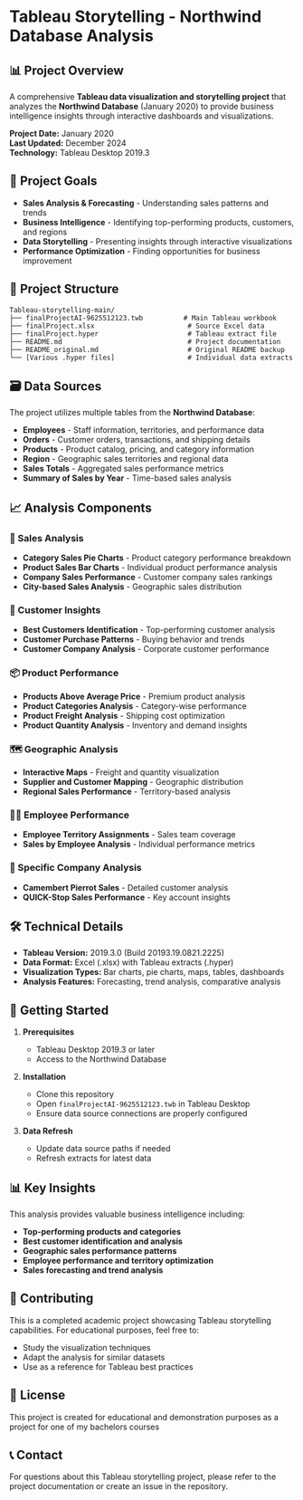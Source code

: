 # Tableau Storytelling - Northwind Database Analysis

## 📊 Project Overview

A comprehensive **Tableau data visualization and storytelling project** that analyzes the **Northwind Database** (January 2020) to provide business intelligence insights through interactive dashboards and visualizations.

**Project Date:** January 2020  
**Last Updated:** December 2024  
**Technology:** Tableau Desktop 2019.3

## 🎯 Project Goals

- **Sales Analysis & Forecasting** - Understanding sales patterns and trends
- **Business Intelligence** - Identifying top-performing products, customers, and regions  
- **Data Storytelling** - Presenting insights through interactive visualizations
- **Performance Optimization** - Finding opportunities for business improvement

## 📁 Project Structure

```
Tableau-storytelling-main/
├── finalProjectAI-9625512123.twb          # Main Tableau workbook
├── finalProject.xlsx                       # Source Excel data
├── finalProject.hyper                      # Tableau extract file
├── README.md                               # Project documentation
├── README_original.md                      # Original README backup
└── [Various .hyper files]                  # Individual data extracts
```

## 🗃️ Data Sources

The project utilizes multiple tables from the **Northwind Database**:

- **Employees** - Staff information, territories, and performance data
- **Orders** - Customer orders, transactions, and shipping details
- **Products** - Product catalog, pricing, and category information
- **Region** - Geographic sales territories and regional data
- **Sales Totals** - Aggregated sales performance metrics
- **Summary of Sales by Year** - Time-based sales analysis

## 📈 Analysis Components

### 🏢 Sales Analysis
- **Category Sales Pie Charts** - Product category performance breakdown
- **Product Sales Bar Charts** - Individual product performance analysis
- **Company Sales Performance** - Customer company sales rankings
- **City-based Sales Analysis** - Geographic sales distribution

### 👥 Customer Insights
- **Best Customers Identification** - Top-performing customer analysis
- **Customer Purchase Patterns** - Buying behavior and trends
- **Customer Company Analysis** - Corporate customer performance

### 📦 Product Performance
- **Products Above Average Price** - Premium product analysis
- **Product Categories Analysis** - Category-wise performance
- **Product Freight Analysis** - Shipping cost optimization
- **Product Quantity Analysis** - Inventory and demand insights

### 🗺️ Geographic Analysis
- **Interactive Maps** - Freight and quantity visualization
- **Supplier and Customer Mapping** - Geographic distribution
- **Regional Sales Performance** - Territory-based analysis

### 👨‍💼 Employee Performance
- **Employee Territory Assignments** - Sales team coverage
- **Sales by Employee Analysis** - Individual performance metrics

### 🏪 Specific Company Analysis
- **Camembert Pierrot Sales** - Detailed customer analysis
- **QUICK-Stop Sales Performance** - Key account insights

## 🛠️ Technical Details

- **Tableau Version:** 2019.3.0 (Build 20193.19.0821.2225)
- **Data Format:** Excel (.xlsx) with Tableau extracts (.hyper)
- **Visualization Types:** Bar charts, pie charts, maps, tables, dashboards
- **Analysis Features:** Forecasting, trend analysis, comparative analysis

## 🚀 Getting Started

1. **Prerequisites**
   - Tableau Desktop 2019.3 or later
   - Access to the Northwind Database

2. **Installation**
   - Clone this repository
   - Open `finalProjectAI-9625512123.twb` in Tableau Desktop
   - Ensure data source connections are properly configured

3. **Data Refresh**
   - Update data source paths if needed
   - Refresh extracts for latest data

## 📊 Key Insights

This analysis provides valuable business intelligence including:
- **Top-performing products and categories**
- **Best customer identification and analysis**
- **Geographic sales performance patterns**
- **Employee performance and territory optimization**
- **Sales forecasting and trend analysis**

## 🤝 Contributing

This is a completed academic project showcasing Tableau storytelling capabilities. For educational purposes, feel free to:
- Study the visualization techniques
- Adapt the analysis for similar datasets
- Use as a reference for Tableau best practices

## 📝 License

This project is created for educational and demonstration purposes as a project for one of my bachelors courses

## 📞 Contact

For questions about this Tableau storytelling project, please refer to the project documentation or create an issue in the repository.
